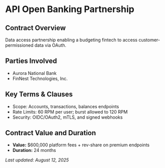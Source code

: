 # API Open Banking Partnership

## Contract Overview
Data access partnership enabling a budgeting fintech to access customer-permissioned data via OAuth.

## Parties Involved
- Aurora National Bank
- FinNest Technologies, Inc.

## Key Terms & Clauses

- Scope: Accounts, transactions, balances endpoints
- Rate Limits: 60 RPM per user; burst allowed to 120 RPM
- Security: OIDC/OAuth2, mTLS, and signed webhooks

## Contract Value and Duration
- **Value:** $600,000 platform fees + rev-share on premium endpoints
- **Duration:** 24 months

_Last updated: August 12, 2025_
